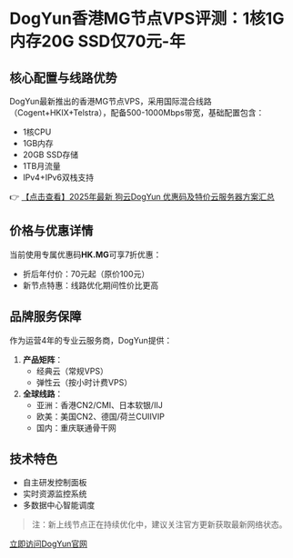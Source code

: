 # DogYun香港MG节点VPS评测：1核1G内存20G SSD仅70元-年

## 核心配置与线路优势

DogYun最新推出的香港MG节点VPS，采用国际混合线路（Cogent+HKIX+Telstra），配备500-1000Mbps带宽，基础配置包含：
- 1核CPU
- 1GB内存
- 20GB SSD存储
- 1TB月流量
- IPv4+IPv6双栈支持

👉 [【点击查看】2025年最新 狗云DogYun 优惠码及特价云服务器方案汇总](https://bit.ly/DogYun)

## 价格与优惠详情

当前使用专属优惠码**HK.MG**可享7折优惠：
- 折后年付价：70元起（原价100元）
- 新节点特惠：线路优化期间性价比更高

## 品牌服务保障

作为运营4年的专业云服务商，DogYun提供：
1. **产品矩阵**：
   - 经典云（常规VPS）
   - 弹性云（按小时计费VPS）
2. **全球线路**：
   - 亚洲：香港CN2/CMI、日本软银/IIJ
   - 欧美：美国CN2、德国/荷兰CUIIVIP
   - 国内：重庆联通骨干网

## 技术特色
- 自主研发控制面板
- 实时资源监控系统
- 多数据中心智能调度

> 注：新上线节点正在持续优化中，建议关注官方更新获取最新网络状态。

[立即访问DogYun官网](https://bit.ly/DogYun)